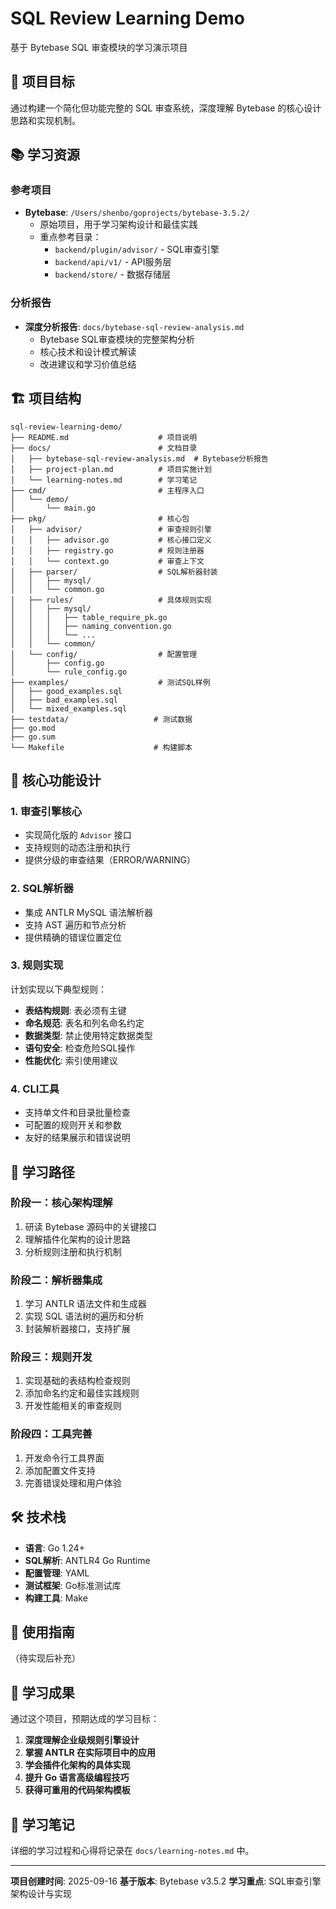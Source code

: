 # SQL Review Learning Demo

基于 Bytebase SQL 审查模块的学习演示项目

## 🎯 项目目标

通过构建一个简化但功能完整的 SQL 审查系统，深度理解 Bytebase 的核心设计思路和实现机制。

## 📚 学习资源

### 参考项目
- **Bytebase**: `/Users/shenbo/goprojects/bytebase-3.5.2/`
  - 原始项目，用于学习架构设计和最佳实践
  - 重点参考目录：
    - `backend/plugin/advisor/` - SQL审查引擎
    - `backend/api/v1/` - API服务层
    - `backend/store/` - 数据存储层

### 分析报告
- **深度分析报告**: `docs/bytebase-sql-review-analysis.md`
  - Bytebase SQL审查模块的完整架构分析
  - 核心技术和设计模式解读
  - 改进建议和学习价值总结

## 🏗️ 项目结构

```
sql-review-learning-demo/
├── README.md                    # 项目说明
├── docs/                        # 文档目录
│   ├── bytebase-sql-review-analysis.md  # Bytebase分析报告
│   ├── project-plan.md          # 项目实施计划
│   └── learning-notes.md        # 学习笔记
├── cmd/                         # 主程序入口
│   └── demo/
│       └── main.go
├── pkg/                         # 核心包
│   ├── advisor/                 # 审查规则引擎
│   │   ├── advisor.go           # 核心接口定义
│   │   ├── registry.go          # 规则注册器
│   │   └── context.go           # 审查上下文
│   ├── parser/                  # SQL解析器封装
│   │   ├── mysql/
│   │   └── common.go
│   ├── rules/                   # 具体规则实现
│   │   ├── mysql/
│   │   │   ├── table_require_pk.go
│   │   │   ├── naming_convention.go
│   │   │   └── ...
│   │   └── common/
│   └── config/                  # 配置管理
│       ├── config.go
│       └── rule_config.go
├── examples/                    # 测试SQL样例
│   ├── good_examples.sql
│   ├── bad_examples.sql
│   └── mixed_examples.sql
├── testdata/                   # 测试数据
├── go.mod
├── go.sum
└── Makefile                    # 构建脚本
```

## 🎨 核心功能设计

### 1. 审查引擎核心
- 实现简化版的 `Advisor` 接口
- 支持规则的动态注册和执行
- 提供分级的审查结果（ERROR/WARNING）

### 2. SQL解析器
- 集成 ANTLR MySQL 语法解析器
- 支持 AST 遍历和节点分析
- 提供精确的错误位置定位

### 3. 规则实现
计划实现以下典型规则：
- **表结构规则**: 表必须有主键
- **命名规范**: 表名和列名命名约定
- **数据类型**: 禁止使用特定数据类型
- **语句安全**: 检查危险SQL操作
- **性能优化**: 索引使用建议

### 4. CLI工具
- 支持单文件和目录批量检查
- 可配置的规则开关和参数
- 友好的结果展示和错误说明

## 🚀 学习路径

### 阶段一：核心架构理解
1. 研读 Bytebase 源码中的关键接口
2. 理解插件化架构的设计思路
3. 分析规则注册和执行机制

### 阶段二：解析器集成
1. 学习 ANTLR 语法文件和生成器
2. 实现 SQL 语法树的遍历和分析
3. 封装解析器接口，支持扩展

### 阶段三：规则开发
1. 实现基础的表结构检查规则
2. 添加命名约定和最佳实践规则
3. 开发性能相关的审查规则

### 阶段四：工具完善
1. 开发命令行工具界面
2. 添加配置文件支持
3. 完善错误处理和用户体验

## 🛠️ 技术栈

- **语言**: Go 1.24+
- **SQL解析**: ANTLR4 Go Runtime
- **配置管理**: YAML
- **测试框架**: Go标准测试库
- **构建工具**: Make

## 📖 使用指南

（待实现后补充）

## 🤝 学习成果

通过这个项目，预期达成的学习目标：

1. **深度理解企业级规则引擎设计**
2. **掌握 ANTLR 在实际项目中的应用**
3. **学会插件化架构的具体实现**
4. **提升 Go 语言高级编程技巧**
5. **获得可重用的代码架构模板**

## 📝 学习笔记

详细的学习过程和心得将记录在 `docs/learning-notes.md` 中。

---

**项目创建时间**: 2025-09-16
**基于版本**: Bytebase v3.5.2
**学习重点**: SQL审查引擎架构设计与实现